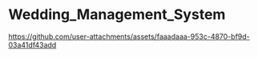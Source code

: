 # Wedding_Management_System

https://github.com/user-attachments/assets/faaadaaa-953c-4870-bf9d-03a41df43add

